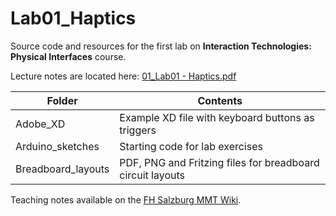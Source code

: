 # Lab01_Haptics

Source code and resources for the first lab on **Interaction Technologies: Physical Interfaces** course.

Lecture notes are located here: [01_Lab01 - Haptics.pdf](https://wiki.mediacube.at/wiki/images/1/1a/01_Lab01_-_Haptics.pdf)

| Folder | Contents
| --- | --- |
| Adobe_XD | Example XD file with keyboard buttons as triggers |
| Arduino_sketches | Starting code for lab exercises |
| Breadboard_layouts | PDF, PNG and Fritzing files for breadboard circuit layouts |

Teaching notes available on the [FH Salzburg MMT Wiki](https://wiki.mediacube.at/wiki/index.php?title=Interaction_Approaches_and_Technologies_-_SS_2020).

